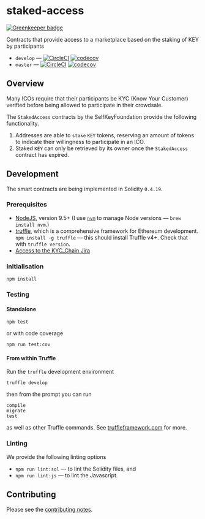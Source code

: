 # staked-access

[![Greenkeeper badge](https://badges.greenkeeper.io/SelfKeyFoundation/staked-access.svg)](https://greenkeeper.io/)

Contracts that provide access to a marketplace based on the staking of KEY by participants

* `develop` — [![CircleCI](https://circleci.com/gh/SelfKeyFoundation/staked-access/tree/develop.svg?style=svg)](https://circleci.com/gh/SelfKeyFoundation/staked-access/tree/develop) [![codecov](https://codecov.io/gh/SelfKeyFoundation/staked-access/branch/develop/graph/badge.svg)](https://codecov.io/gh/SelfKeyFoundation/staked-access)
* `master` — [![CircleCI](https://circleci.com/gh/SelfKeyFoundation/staked-access/tree/master.svg?style=svg)](https://circleci.com/gh/SelfKeyFoundation/staked-access/tree/master) [![codecov](https://codecov.io/gh/SelfKeyFoundation/staked-access/branch/master/graph/badge.svg)](https://codecov.io/gh/SelfKeyFoundation/staked-access)

## Overview

Many ICOs require that their participants be KYC (Know Your Customer) verified before being allowed to participate in their crowdsale.

The `StakedAccess` contracts by the SelfKeyFoundation provide the following functionality.

1. Addresses are able to `stake` `KEY` tokens, reserving an amount of tokens to indicate their willingness to participate in an ICO.
2. Staked `KEY` can only be retrieved by its owner once the `StakedAccess` contract has expired.

## Development

The smart contracts are being implemented in Solidity `0.4.19`.

### Prerequisites

* [NodeJS](htps://nodejs.org), version 9.5+ (I use [`nvm`](https://github.com/creationix/nvm) to manage Node versions — `brew install nvm`.)
* [truffle](http://truffleframework.com/), which is a comprehensive framework for Ethereum development. `npm install -g truffle` — this should install Truffle v4+.  Check that with `truffle version`.
* [Access to the KYC_Chain Jira](https://kyc-chain.atlassian.net)

### Initialisation

    npm install

### Testing

#### Standalone

    npm test

or with code coverage

    npm run test:cov

#### From within Truffle

Run the `truffle` development environment

    truffle develop

then from the prompt you can run

    compile
    migrate
    test

as well as other Truffle commands. See [truffleframework.com](http://truffleframework.com) for more.

### Linting

We provide the following linting options

* `npm run lint:sol` — to lint the Solidity files, and
* `npm run lint:js` — to lint the Javascript.

## Contributing

Please see the [contributing notes](CONTRIBUTING.md).
